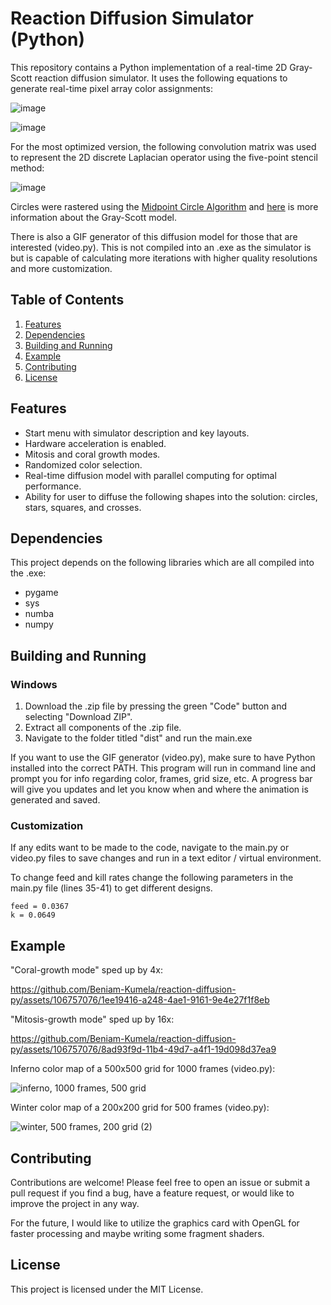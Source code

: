 # Reaction Diffusion Simulator (Python)

This repository contains a Python implementation of a real-time 2D Gray-Scott reaction diffusion simulator. It uses the following equations to generate real-time pixel array color assignments:

![image](https://github.com/Beniam-Kumela/reaction-diffusion-py/assets/106757076/1ca3265b-067e-4e7f-b65f-2e2432a4f565)


![image](https://github.com/Beniam-Kumela/reaction-diffusion-py/assets/106757076/0785ab72-65ff-4124-9877-6d1e771f00cd)


For the most optimized version, the following convolution matrix was used to represent the 2D discrete Laplacian operator using the five-point stencil method:

![image](https://github.com/Beniam-Kumela/reaction-diffusion-py/assets/106757076/7c19561e-3015-4bed-b529-dbbe783d9fb7)

Circles were rastered using the [Midpoint Circle Algorithm](https://en.wikipedia.org/wiki/Midpoint_circle_algorithm) and [here](https://www.karlsims.com/rd.html) is more information about the Gray-Scott model.

There is also a GIF generator of this diffusion model for those that are interested (video.py). This is not compiled into an .exe as the simulator is but is capable of calculating more iterations with higher quality resolutions and more customization.

## Table of Contents

1. [Features](/README.md#features)
2. [Dependencies](/README.md#dependencies)
3. [Building and Running](/README.md#building-and-running)
4. [Example](/README.md#usage)
5. [Contributing](/README.md#contributing)
6. [License](/README.md#license)

## Features

- Start menu with simulator description and key layouts.
- Hardware acceleration is enabled.
- Mitosis and coral growth modes.
- Randomized color selection.
- Real-time diffusion model with parallel computing for optimal performance.
- Ability for user to diffuse the following shapes into the solution: circles, stars, squares, and crosses.

## Dependencies

This project depends on the following libraries which are all compiled into the .exe:

- pygame
- sys
- numba
- numpy

## Building and Running

### Windows

1. Download the .zip file by pressing the green "Code" button and selecting "Download ZIP".
2. Extract all components of the .zip file.
3. Navigate to the folder titled "dist" and run the main.exe

If you want to use the GIF generator (video.py), make sure to have Python installed into the correct PATH. This program will run in command line and prompt you for info regarding color, frames, grid size, etc. A progress bar will give you updates and let you know when and where the animation is generated and saved. 

### Customization

If any edits want to be made to the code, navigate to the main.py or video.py files to save changes and run in a text editor / virtual environment.

To change feed and kill rates change the following parameters in the main.py file (lines 35-41) to get different designs.

```
feed = 0.0367
k = 0.0649
```
## Example

"Coral-growth mode" sped up by 4x:

https://github.com/Beniam-Kumela/reaction-diffusion-py/assets/106757076/1ee19416-a248-4ae1-9161-9e4e27f1f8eb

"Mitosis-growth mode" sped up by 16x:

https://github.com/Beniam-Kumela/reaction-diffusion-py/assets/106757076/8ad93f9d-11b4-49d7-a4f1-19d098d37ea9

Inferno color map of a 500x500 grid for 1000 frames (video.py):

![inferno, 1000 frames, 500 grid](https://github.com/Beniam-Kumela/reaction-diffusion-py/assets/106757076/5597a2bd-a3cc-4d89-9c88-4b22a29078db)


Winter color map of a 200x200 grid for 500 frames (video.py):

![winter, 500 frames, 200 grid (2)](https://github.com/Beniam-Kumela/reaction-diffusion-py/assets/106757076/05cc210a-c7ea-4ec5-a106-584b4d008131)


## Contributing

Contributions are welcome! Please feel free to open an issue or submit a pull request if you find a bug, have a feature request, or would like to improve the project in any way. 

For the future, I would like to utilize the graphics card with OpenGL for faster processing and maybe writing some fragment shaders.

## License

This project is licensed under the MIT License.
